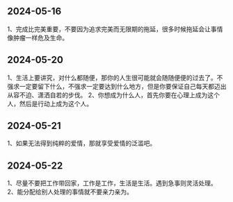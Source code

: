 ## 2024-05-16
1、完成比完美重要，不要因为追求完美而无限期的拖延，很多时候拖延会让事情像肿瘤一样危及生命。


## 2024-05-20
1、生活上要讲究，对什么都随便，那你的人生很可能就会随随便便的过去了。不强求一定要留下什么，不强求一定要达到什么地方，但是你要保证自己每天都迈出从容不迫、潇洒自若的步伐。
2、你想成为什么人，首先你要在心理上成为这个人，然后是行动上成为这个人。

## 2024-05-21
1、如果无法得到纯粹的爱情，那就享受爱情的泛滥吧。

## 2024-05-22
1、尽量不要把工作带回家，工作是工作，生活是生活。遇到急事则灵活处理。
2、能分配给别人处理的事情就不要亲力亲为。